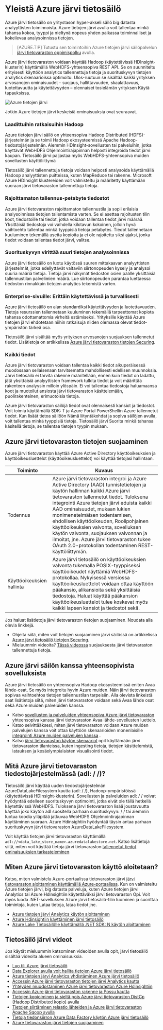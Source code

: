 <properties
   pageTitle="Yleistä Azure järvi tietovaraston | Microsoft Azure"
   description="Tietoja Azure järvi tietovaraston ja se antaa tietoja muiden stores päälle arvo"
   services="data-lake-store"
   documentationCenter=""
   authors="nitinme"
   manager="jhubbard"
   editor="cgronlun"/>

<tags
   ms.service="data-lake-store"
   ms.devlang="na"
   ms.topic="get-started-article"
   ms.tgt_pltfrm="na"
   ms.workload="big-data"
   ms.date="10/28/2016"
   ms.author="nitinme"/>

# <a name="overview-of-azure-data-lake-store"></a>Yleistä Azure järvi tietosäilö

Azure järvi tietosäilö on yritystason hyper-akseli säilö big datasta analyyttisten toiminnoista. Azure tietojen järvi avulla voit tallentaa minkä tahansa kokoa, tyyppi ja nieltynä nopeus yhden paikassa toiminnalliset ja kokeilevaa analysoinnissa tietojen.

> [AZURE.TIP] Tutustu sen toimintoihin Azure tietojen järvi säilöpalvelun [järvi tietovaraston oppimispolku](https://azure.microsoft.com/documentation/learning-paths/data-lake-store-self-guided-training/) avulla.

Azure järvi tietovaraston voidaan käyttää Hadoop (käytettävissä HDInsight-klusterin) käyttämällä WebHDFS-yhteensopiva REST API. Se on suunniteltu erityisesti käyttöön analytics tallennettuja tietoja ja suorituskyvyn tietojen analytics skenaarioissa optimoitu. Ulos-ruutuun se sisältää kaikki yrityksen arvosanojen ominaisuudet – suojaus, hallittavuuden, skaalattavuus, luotettavuutta ja käytettävyyden – olennaiset tosielämän yrityksen Käytä tapauksissa.


![Azure tietojen järvi](./media/data-lake-store-overview/data-lake-store-concept.png)

Jotkin Azure tietojen järvi keskeisiä ominaisuuksia ovat seuraavat.

### <a name="built-for-hadoop"></a>Laadittuihin ratkaisuihin Hadoop

Azure tietojen järvi säilö on yhteensopiva Hadoop Distributed (HDFS)-järjestelmän ja se toimii Hadoop ekosysteemissä Apache Hadoop-tiedostojärjestelmän.  Aiemmin HDInsight-sovellusten tai palveluihin, jotka käyttävät WebHDFS Ohjelmointirajapinnan helposti integroida tiedot järvi kaupan. Tietosäilö järvi paljastaa myös WebHDFS-yhteensopiva muiden sovellusten käyttöliittymä

Tietosäilö järvi tallennettuja tietoja voidaan helposti analysoida käyttämällä Hadoop analyyttisten puitteissa, kuten MapReduce tai rakenne. Microsoft Azure HDInsight klustereiden voit valmisteltu ja määritetty käyttämään suoraan järvi tietovaraston tallennettuja tietoja.

### <a name="unlimited-storage-petabyte-files"></a>Rajoittamaton tallennus-petabyte tiedostot

Azure järvi tietovaraston rajoittamaton tallennustila ja sopii erilaisia analysoinnissa tietojen tallentamista varten. Se ei asettaa rajoitusten tilin koot, tiedostoille tai tiedot, jotka voidaan tallentaa tiedot järvi määrää. Yksittäisiä tiedostoja voi vaihdella kilotavun kokoinen, jolloin hyvä vaihtoehto tallentaa minkä tyyppisiä tietoja petabytes. Tiedot tallennetaan kuuluminen tekemällä useita kopioita ja ei ole rajoitettu siksi ajaksi, jonka tiedot voidaan tallentaa tiedot järvi, valitse.

### <a name="performance-tuned-for-big-data-analytics"></a>Suorituskyvyn virittää suuri tietojen analysoinnissa

Azure järvi tietosäilö on luotu käytössä suuren mittakaavan analyyttisten järjestelmät, jotka edellyttävät valtaviin siirtonopeuden kysely ja analysoi suuria määriä tietoja. Tietoja järvi näkymät tiedoston osien päälle yksittäisiä tallennustilan palvelimien määrä. Lue siirtonopeuden parantaa luettaessa tiedoston rinnakkain tietojen analytics tekemistä varten.


### <a name="enterprise-ready-highly-available-and-secure"></a>Enterprise-sivuille: Erittäin käytettävissä ja turvallisesti

Azure järvi tietosäilö on alan standardiksi käytettävyyden ja luotettavuuden. Tietoja resurssien tallennetaan kuuluminen tekemällä tarpeettomat kopiota tahansa odottamattomia virheitä estämiseksi. Yrityksille käyttää Azure tietojen järvi ehdotetaan niihin ratkaisuja niiden olemassa olevat tiedot-ympäristön tärkeä osa.

Tietosäilö järvi sisältää myös yrityksen arvosanojen suojauksen tallennetut tiedot. Lisätietoja on artikkelissa [Azure järvi tietovaraston tietojen Securing](#DataLakeStoreSecurity).


### <a name="all-data"></a>Kaikki tiedot

Azure järvi tietovaraston voidaan tallentaa kaikki tiedot alkuperäisessä muodossaan sellaisenaan tarvitsematta mahdollisesti edellisen muunnoksia. Järvi tietosäilö ei tarvita rakenne määritellään, ennen kuin tiedot on ladattu, jätä yksittäisiä analyyttisten framework tulkita tiedot ja voit määrittää rakenteen analyysin milloin ylöspäin. Ei voi tallentaa tiedostoja haluamaansa koot ja muotoilut ansiosta järvi tietovaraston käsittelemään, puolirakenteinen, erimuotoisia tietoja.

Azure järvi tietovaraston säilöjä tiedot ovat olennaisesti kansiot ja tiedostot. Voit toimia käyttämällä SDK: T ja Azure Portal PowerShellin Azure tallennetut tiedot. Kun lisäät tietoa säilöön Nämä liityntäkohdat ja sopiva säilöjen avulla, voit tallentaa minkä tyyppisiä tietoja. Tietosäilö järvi Suorita minkä tahansa käsitellä tietoja, se tallentaa tietojen tyypin mukaan.


## <a name="DataLakeStoreSecurity"></a>Azure järvi tietovaraston tietojen suojaaminen

Azure järvi tietovaraston käyttää Azure Active Directory käyttöoikeuksien ja käyttöoikeusluettelot (käyttöoikeusluettelot) voi käyttää tietojasi hallintaan.

| Toiminto                                 | Kuvaus                              |
|-----------------------------------------|------------------------------------------|
| Todennus | Azure järvi tietovaraston integroi ja Azure Active Directory (AAD) tunnistetietojen ja käytön hallinnan kaikki Azure järvi tietovaraston tallennetut tiedot. Tuloksena integrointi Azure tietojen järvi eduista kaikki AAD ominaisuudet, mukaan lukien monimenetelmäisen todentamisen, ehdollisen käyttöoikeuden, Roolipohjainen käyttöoikeuksien valvonta, sovelluksen käytön valvonta, suojauksen valvonnan ja ilmoitat, jne. Azure järvi tietovaraston tukee OAuth 2.0-protokollan todentaminen REST-käyttöliittymän. |
| Käyttöoikeuksien hallinta                          | Azure järvi tietosäilö on käyttöoikeuksien valvonta tukemalla POSIX-tyyppiseksi käyttöoikeudet näyttämiä WebHDFS-protokollaa. Nykyisessä versiossa käyttöoikeusluettelot voidaan ottaa käyttöön pääkansio, alikansioita sekä yksittäisiä tiedostoja. Haluat käyttää pääkansion käyttöoikeusluettelot tulee koskevat myös kaikki lapsen kansiot ja tiedostot sekä.|

Jos haluat lisätietoja järvi tietovaraston tietojen suojaaminen. Noudata alla olevia linkkejä.

* Ohjeita siitä, miten voit tietojen suojaaminen järvi säilössä on artikkelissa [Azure järvi tietosäilö tietojen Securing](data-lake-store-secure-data.md).
* Mieluummin videoita? [Tässä videossa](https://mix.office.com/watch/1q2mgzh9nn5lx) suojauksesta järvi tietovaraston tallennettuja tietoja.

## <a name="applications-compatible-with-azure-data-lake-store"></a>Azure järvi säilön kanssa yhteensopivista sovelluksista

Azure järvi tietosäilö on yhteensopiva Hadoop ekosysteemissä eniten Avaa lähde-osat. Se myös integroitu hyvin Azure muiden. Näin järvi tietovaraston sopivaa vaihtoehtoa tietojen tallennustilan tarpeisiin. Alla olevista linkeistä saat lisätietoja siitä, miten järvi tietovaraston voidaan sekä Avaa lähde osat sekä Azure muiden palveluiden kanssa.

* Katso [sovellusten ja palveluiden yhteensopiva Azure järvi tietovaraston](data-lake-store-compatible-oss-other-applications.md) yhteensopiva kanssa järvi tietovaraston Avaa lähde-sovellusten luettelo.
* Katso selvittääksesi, miten järvi tietovaraston voidaan Azure muiden palvelujen kanssa voit ottaa käyttöön skenaarioiden monenlaisille [integrointi Azure muiden palvelujen kanssa](data-lake-store-integrate-with-other-services.md) .
* Katso [järvi tietovaraston käytön skenaariot](data-lake-store-data-scenarios.md) opit käyttämään järvi tietovaraston tilanteissa, kuten ingesting tietoja, tietojen käsittelemistä, latauksen ja kesäolympialaisten visualisointi tiedot.

## <a name="what-is-azure-data-lake-store-file-system-adl"></a>Mitä Azure järvi tietovaraston tiedostojärjestelmässä (adl: / /)?

Tietosäilö järvi käyttää uuden tiedostojärjestelmän AzureDataLakeFilesystem kautta (adl: / /), Hadoop-ympäristöissä (käytettävissä HDInsight-klusterin). Sovellusten ja palveluiden adl: / / voivat hyödyntää edelleen suorituskyvyn optimointi, jotka eivät ole tällä hetkellä käytettävissä WebHDFS. Tuloksena järvi tietovaraston lisää joustavuutta käyttää joko käytön adl suositella parhaan suorituskyvyn: / / tai aiemmin luotua koodia ylläpitää jatkuvaa WebHDFS Ohjelmointirajapinnan käyttäminen suoraan. Azure Hdinsightiin hyödyntää täysin antaa parhaan suorituskyvyn järvi tietovaraston AzureDataLakeFilesystem.

Voit käyttää tietojen järvi tietovaraston käyttämällä `adl://<data_lake_store_name>.azuredatalakestore.net`. Katso lisätietoja siitä, miten voit käyttää tietoja järvi tietovaraston [tallennetut tiedot ominaisuuksien tarkasteleminen](data-lake-store-get-started-portal.md#properties)

## <a name="how-do-i-start-using-azure-data-lake-store"></a>Miten Azure järvi tietovaraston käyttö aloitetaan?

Katso, miten valmistelu Azure-portaalissa tietovaraston järvi [järvi tietovaraston aloittaminen käyttämällä Azure-portaalissa](data-lake-store-get-started-portal.md). Kun on valmisteltu Azure tietojen järvi, big datasta palveluja, kuten Azure tietojen järvi Analytics tai Azure Hdinsightiin käytettäväksi järvi tietovaraston Opi. Voit myös luoda .NET-sovelluksen Azure järvi tietosäilö-tilin luominen ja suorittaa toimintoja, kuten Lataa tietoja, lataa tiedot jne.

- [Azure tietojen järvi Analytics käytön aloittaminen](../data-lake-analytics/data-lake-analytics-get-started-portal.md)
- [Azure Hdinsightiin käyttäminen järvi tietosäilö](data-lake-store-hdinsight-hadoop-use-portal.md)
- [Azure Lake Tietosäilölle käyttämällä .NET SDK: N käytön aloittaminen](data-lake-store-get-started-net-sdk.md)


## <a name="data-lake-store-videos"></a>Tietosäilö järvi videot

Jos käytät mieluummin katsominen videoiden avulla opit, järvi tietosäilö sisältää videoita alueen ominaisuuksia.

* [Luo tili Azure järvi tietosäilö](https://mix.office.com/watch/1k1cycy4l4gen)
* [Data Explorer avulla voit hallita tietojen Azure järvi tietosäilö](https://mix.office.com/watch/icletrxrh6pc)
* [Azure tietojen järvi Analytics yhdistäminen Azure järvi tietosäilö](https://mix.office.com/watch/qwji0dc9rx9k)
* [Accessin Azure järvi tietovaraston tietojen järvi Analytics kautta](https://mix.office.com/watch/1n0s45up381a8)
* [Yhteyden muodostaminen Azure järvi tietovaraston Azure Hdinsightiin](https://mix.office.com/watch/l93xri2yhtp2)
* [Accessin Azure järvi tietovaraston rakenne ja Possu kautta](https://mix.office.com/watch/1n9g5w0fiqv1q)
* [Tietojen kopioiminen ja sieltä pois Azure järvi tietovaraston DistCp (Hadoop Distributed kopio) avulla](https://mix.office.com/watch/1liuojvdx6sie)
* [Tietojen siirtäminen relaatio lähteiden ja Azure järvi tietovaraston Apache Sqoop avulla](https://mix.office.com/watch/1butcdjxmu114)
* [Tietoja tiedonsiirron Azure Data Factory käytön Azure järvi tietosäilö](https://mix.office.com/watch/1oa7le7t2u4ka)
* [Azure tietovaraston järvi tietojen suojaaminen](https://mix.office.com/watch/1q2mgzh9nn5lx)



